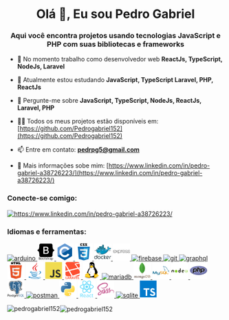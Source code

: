 <h1 align="center">Olá 👋, Eu sou Pedro Gabriel</h1>
<h3 align="center">Aqui você encontra projetos usando tecnologias JavaScript e PHP com suas bibliotecas e frameworks</h3>


- 🔭 No momento trabalho como desenvolvedor web **ReactJs, TypeScript, NodeJs, Laravel**

- 🌱 Atualmente estou estudando **JavaScript, TypeScript Laravel, PHP, ReactJs**

- 💬 Pergunte-me sobre **JavaScript, TypeScript, NodeJs, ReactJs, Laravel, PHP**

- 👨‍💻 Todos os meus projetos estão disponíveis em: [https://github.com/Pedrogabriel152](https://github.com/Pedrogabriel152)

- 📫 Entre em contato: **pedrpg5@gmail.com**

- 📄 Mais informações sobe mim: [https://www.linkedin.com/in/pedro-gabriel-a38726223/](https://www.linkedin.com/in/pedro-gabriel-a38726223/)

<h3 align=" left">Conecte-se comigo:</h3>
<p align="left">
    <a href="https://www.linkedin.com/in/pedro-gabriel-a38726223/" target="blank">
        <img align="center" src="https://raw.githubusercontent.com/rahuldkjain/github-profile-readme-generator/master/src/images/icons/Social/linked-in-alt.svg" alt="https://www.linkedin.com/in/pedro-gabriel-a38726223/" height="30" width="40" />
    </a>
</p>
<p align="left">
</p>

<h3 align="left">Idiomas e ferramentas:</h3>
<p align="left"> 
    <a href="https://www.arduino.cc/" target="_blank" rel="noreferrer"> 
        <img src="https://cdn.worldvectorlogo.com/logos/arduino-1.svg" alt="arduino" width="40" height="40"/> 
    </a> 
    <a href="https://getbootstrap.com" target="_blank" rel=" noreferrer"> 
        <img src="https://raw.githubusercontent.com/devicons/devicon/master/icons/bootstrap/bootstrap-plain-wordmark.svg" alt="bootstrap" width="40" height="40 "/>    
    </a> 
    <a href="https://www.cprogramming.com/" target="_blank" rel="noreferrer"> 
        <img src="https://raw.githubusercontent.com/devicons/devicon/master/icons/c/c-original.svg" alt="c" width="40" height="40"/> 
    </a> 
    <a href="https:// www.w3schools.com/css/" target="_blank" rel="noreferrer"> 
        <img src="https://raw.githubusercontent.com/devicons/devicon/master/icons/css3/css3-original-wordmark.svg" alt="css3" width="40" height="40"/> 
    </a> 
    <a href="https://www.docker.com/" target="_blank" rel="noreferrer" > 
        <img src="https://raw.githubusercontent.com/devicons/devicon/master/icons/docker/docker-original-wordmark.svg" alt="docker" width="40" height="40"/ > 
    </a>
    <a href="https://expressjs.com" target="_blank" rel="noreferrer"> 
        <img src="https://raw.githubusercontent.com/devicons/devicon/master/icons/express/express-original-wordmark.svg" alt="express" width="40" height="40"/>
    </a> 
    <a href="https://firebase.google.com/" target="_blank" rel ="noreferrer"> 
        <img src="https://www.vectorlogo.zone/logos/firebase/firebase-icon.svg" alt="firebase" width="40" height="40"/> 
    </a > 
    <a href="https://git-scm.com/" target="_blank" rel="noreferrer"> 
        <img src="https://www.vectorlogo.zone/logos/git-scm/git-scm-icon.svg" alt="git" width="40" height="40"/> 
    </a> 
    <a href="https://graphql.org" target="_blank" rel="noreferrer"> 
        <img src="https://www.vectorlogo.zone/logos/graphql/graphql-icon.svg" alt="graphql" width="40" height="40 "/> 
    </a> 
    <a href="https://www.w3.org/html/" target="_blank" rel="noreferrer"> 
        <img src="https://raw.githubusercontent.com/devicons/devicon/master/icons/html5/html5-original-wordmark.svg" alt="html5" width="40" height="40"/> 
    </a> 
    <a href="https://www .java.com" target="_blank" rel="noreferrer"> 
        <img src="https://raw.githubusercontent.com/devicons/devicon/master/icons/java/java-original.svg" alt="java" width="40" height ="40"/> 
    </a> 
    <a href="https://developer.mozilla.org/en-US/docs/Web/JavaScript" target="_blank" rel="noreferrer"> 
        <img src= "https://raw.githubusercontent.com/devicons/devicon/master/icons/javascript/javascript-original.svg" alt="javascript" width="40" height="40"/> 
    </a> 
    <a href="https://laravel.com/" target="_blank" rel="noreferrer"> 
        <img src="https://raw.githubusercontent.com/devicons/devicon/master/icons/laravel/laravel-plain-wordmark.svg" alt="laravel" width="40" height="40"/> 
    </a> 
    <a href="https:// www.linux.org/" target="_blank" rel="noreferrer"> 
        <img src="https://raw.githubusercontent.com/devicons/devicon/master/icons/linux/linux-original.svg" alt ="linux" width="40" height="40"/> 
    </a> 
    <a href="https://mariadb.org/" target="_blank" rel="noreferrer"> 
        <img src="https://www.vectorlogo.zone/logos/mariadb/mariadb-icon.svg" alt="mariadb" width="40" height="40"/> 
    </a> 
    <a href="https:// www.mongodb.com/" target="_blank" rel="noreferrer"> 
        <img src="https://raw.githubusercontent.com/devicons/devicon/master/icons/mongodb/mongodb-original-wordmark.svg" alt=" mongodb" width="40" height="40"/> 
    </a> 
    <a href="https://www.mysql.com/" target="_blank" rel="noreferrer"> 
        <img src="https://raw.githubusercontent.com/devicons/devicon/master/icons/mysql/mysql-original-wordmark.svg" alt="mysql" width="40" height="40"/> 
    </a> 
    <a href="https://nodejs.org" target="_blank" rel="noreferrer"> 
        <img src="https://raw.githubusercontent.com/devicons/devicon/master/icons/nodejs/nodejs-original-wordmark.svg" alt="nodejs" width="40" height="40"/> 
    </a> 
    <a href="https:// www.php.net" target="_blank" rel="noreferrer"> 
        <img src="https://raw.githubusercontent.com/devicons/devicon/master/icons/php/php-original.svg" alt= "php" width="40" height="40"/> 
    </a> 
    <a href="https://www.postgresql.org" target="_blank" rel="noreferrer"> 
        <img src="https://raw.githubusercontent.com/devicons/devicon/master/icons/postgresql/postgresql-original-wordmark.svg" alt="postgresql" width="40" height="40"/> 
    </a>
    <a href="https://postman.com" target="_blank" rel="noreferrer"> 
        <img src="https://www.vectorlogo.zone/logos/getpostman/getpostman-icon.svg" alt ="postman" width="40" height="40"/> 
    </a> 
    <a href="https://www.python.org" target="_blank" rel="noreferrer"> 
        <img src= "https://raw.githubusercontent.com/devicons/devicon/master/icons/python/python-original.svg" alt="python" width="40" height="40"/> 
    </a> 
    <a href="https://reactjs.org/" target="_blank" rel="noreferrer"> 
        <img src="https://raw.githubusercontent.com/devicons/devicon/master/icons/react/react-original-wordmark.svg" alt="react" width="40" height="40"/> 
    </a> 
    <a href="https:// sass-lang.com" target="_blank" rel="noreferrer"> 
        <img src="https://raw.githubusercontent.com/devicons/devicon/master/icons/sass/sass-original.svg" alt= "sass" width="40" height="40"/> 
    </a> 
    <a href="https://www.sqlite.org/" target="_blank" rel="noreferrer"> 
        <img src= "https://www.vectorlogo.zone/logos/sqlite/sqlite-icon.svg" alt="sqlite" width="40" height="40"/> 
    </a> 
    <a href="https:/ /www.typescriptlang.org/" target="_blank" rel="noreferrer"> 
        <img src="https://raw.githubusercontent.com/devicons/devicon/master/icons/typescript/typescript-original.svg" alt="typescript" width="40" height="40"/> 
    </a> 
</p>

<p><img align="left" src="https://github-readme-stats.vercel.app/api/top-langs?username=pedrogabriel152&show_icons=true&theme=dark&title_color=ffffff&text_color=20cf75&locale=pt-br&layout=compact" alt ="pedrogabriel152" /></p>

<p> <img align="center" src="https://github-readme-stats.vercel.app/api?username=pedrogabriel152&show_icons=true&theme=dark&title_color=fffafa&text_color=21c470&bg_color=000000&locale=pt-br" alt="pedrogabriel152" /></p>

